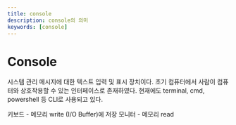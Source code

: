 ```yaml
---
title: console
description: console의 의미
keywords: [console]
---
```


# Console
시스템 관리 메시지에 대한 텍스트 입력 및 표시 장치이다.
초기 컴퓨터에서 사람이 컴퓨터와 상호작용할 수 있는 인터페이스로 존재하였다.
현재에도 terminal, cmd, powershell 등 CLI로 사용되고 있다.

키보드 - 메모리 write (I/O Buffer)에 저장
모니터 - 메모리 read
